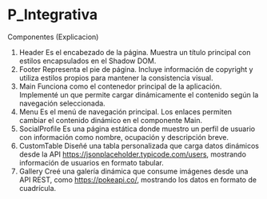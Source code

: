 # P_Integrativa
Componentes (Explicacion)
1. Header
Es el encabezado de la página. Muestra un título principal con estilos encapsulados en el Shadow DOM.
2. Footer
Representa el pie de página. Incluye información de copyright y utiliza estilos propios para mantener la consistencia visual.
3. Main
Funciona como el contenedor principal de la aplicación. Implementé un <slot> que permite cargar dinámicamente el contenido según la navegación seleccionada.
4. Menu
Es el menú de navegación principal. Los enlaces permiten cambiar el contenido dinámico en el componente Main.
5. SocialProfile
Es una página estática donde muestro un perfil de usuario con información como nombre, ocupación y descripción breve.
6. CustomTable
Diseñé una tabla personalizada que carga datos dinámicos desde la API https://jsonplaceholder.typicode.com/users, mostrando información de usuarios en formato tabular.
7. Gallery
Creé una galería dinámica que consume imágenes desde una API REST, como https://pokeapi.co/, mostrando los datos en formato de cuadrícula.

